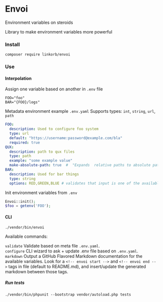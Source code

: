 Envoi
=====
Environment variables on steroids

Library to make environment variables more powerful

### Install

    composer require linkorb/envoi

### Use

#### Interpolation
Assign one variable based on another in `.env` file

```
FOO="foo" 
BAR="{FOO}/logs"
```

Metadata environment example `.env.yaml`
Supports types: `int`, `string`, `url`, `path`

```yaml
FOO:
  description: Used to configure foo system
  type: url
  default: "https://username:password@example.com/bla"
  required: true
QUX:
  description: path to qux files
  type: path
  example: "some example value"
  make-absolute-path: true  #  "Expands  relative paths to absolute paths (i.e. ~/qux becomes /home/joe/qux)
BAR:
  description: Used for bar things
  type: string
  options: RED,GREEN,BLUE # validates that input is one of the available options
```

Init environment variables from `.env`

```php
Envoi::init();
$foo = getenv('FOO');
```

#### CLI

    ./vendor/bin/envoi
    
Available commands:

`validate`   Validate based on meta file `.env.yaml`.<br/>
`configure`  CLI wizard to ask + update .env file based on `.env.yaml`.<br/>
`markdown`   Output a GitHub Flavored Markdown documentation for the available variables.
Look for a `<!-- envoi start -->` and `<!-- envoi end -->` tags in file (default to README.md), and insert/update the generated markdown between those tags.


##### Run tests
    
    ./vendor/bin/phpunit --bootstrap vendor/autoload.php tests
